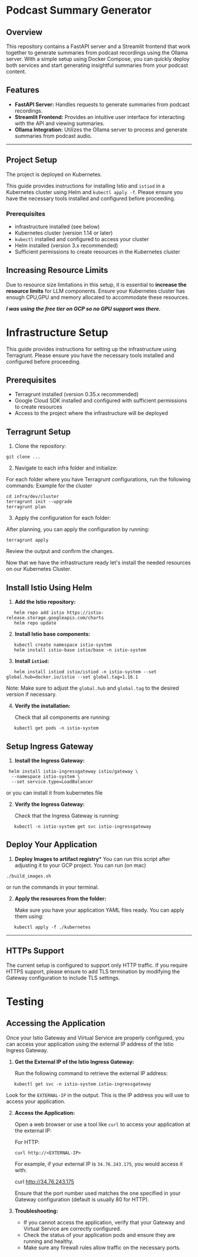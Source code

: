 # Podcast Summary Generator

## Overview

This repository contains a FastAPI server and a Streamlit frontend that work together to generate summaries from podcast recordings using the Ollama server. With a simple setup using Docker Compose, you can quickly deploy both services and start generating insightful summaries from your podcast content.

## Features

- **FastAPI Server:** Handles requests to generate summaries from podcast recordings.
- **Streamlit Frontend:** Provides an intuitive user interface for interacting with the API and viewing summaries.
- **Ollama Integration:** Utilizes the Ollama server to process and generate summaries from podcast audio.

----
## Project Setup
The project is deployed on Kubernetes.

This guide provides instructions for installing Istio and `istiod` in a Kubernetes cluster using Helm and `kubectl apply -f`. Please ensure you have the necessary tools installed and configured before proceeding.

### Prerequisites
- infrastructure installed (see below)
- Kubernetes cluster (version 1.14 or later)
- `kubectl` installed and configured to access your cluster
- Helm installed (version 3.x recommended)
- Sufficient permissions to create resources in the Kubernetes cluster

## Increasing Resource Limits

Due to resource size limitations in this setup, it is essential to **increase the resource limits** for LLM components. Ensure your Kubernetes cluster has enough CPU,GPU and memory allocated to accommodate these resources.

***I was using the free tier on GCP so no GPU support was there.***


# Infrastructure Setup

This guide provides instructions for setting up the infrastructure using Terragrunt. Please ensure you have the necessary tools installed and configured before proceeding.

## Prerequisites

- Terragrunt installed (version 0.35.x recommended)
- Google Cloud SDK installed and configured with sufficient permissions to create resources
- Access to the project where the infrastructure will be deployed

## Terragrunt Setup

1. Clone the repository:
```
git clone ...
```
2. Navigate to each infra folder and initialize:

For each folder where you have Terragrunt configurations, run the following commands:
Example for the cluster
```
cd infra/dev/cluster
terragrunt init --upgrade
terragrunt plan
```

3. Apply the configuration for each folder:

After planning, you can apply the configuration by running:
```
terragrunt apply
```
Review the output and confirm the changes.

Now that we have the infrastructure ready let's install the needed resources on our Kubernetes Cluster.

## Install Istio Using Helm

1. **Add the Istio repository:**
```
   helm repo add istio https://istio-release.storage.googleapis.com/charts
   helm repo update
```

2. **Install Istio base components:**
```
   kubectl create namespace istio-system
   helm install istio-base istio/base -n istio-system
```
3. **Install `istiod`:**
```
   helm install istiod istio/istiod -n istio-system --set global.hub=docker.io/istio --set global.tag=1.16.1
```
   Note: Make sure to adjust the `global.hub` and `global.tag` to the desired version if necessary.

4. **Verify the installation:**

   Check that all components are running:
```
   kubectl get pods -n istio-system
```
## Setup Ingress Gateway

1. **Install the Ingress Gateway:**
```
 helm install istio-ingressgateway istio/gateway \           
  --namespace istio-system \
  --set service.type=LoadBalancer
```
or you can install it from kubernetes file

2. **Verify the Ingress Gateway:**

   Check that the Ingress Gateway is running:
```
   kubectl -n istio-system get svc istio-ingressgateway
```
## Deploy Your Application
1. **Deploy Images to artifact registry***
You can run this script after adjusting it to your GCP project. You can run (on mac)
```
./build_images.sh
```
or run the commands in your terminal. 

2. **Apply the resources from the folder:**

   Make sure you have your application YAML files ready. You can apply them using:
```
   kubectl apply -f ./kubernetes
```

---

## HTTPs Support

The current setup is configured to support only HTTP traffic. If you require HTTPS support, please ensure to add TLS termination by modifying the Gateway configuration to include TLS settings.



# Testing 
## Accessing the Application

Once your Istio Gateway and Virtual Service are properly configured, you can access your application using the external IP address of the Istio Ingress Gateway.

1. **Get the External IP of the Istio Ingress Gateway:**

   Run the following command to retrieve the external IP address:
```
   kubectl get svc -n istio-system istio-ingressgateway
```
   Look for the `EXTERNAL-IP` in the output. This is the IP address you will use to access your application.

2. **Access the Application:**

   Open a web browser or use a tool like `curl` to access your application at the external IP:

   For HTTP:
   ```
   curl http://<EXTERNAL-IP>
    ```
   For example, if your external IP is `34.76.243.175`, you would access it with:

   curl http://34.76.243.175

   Ensure that the port number used matches the one specified in your Gateway configuration (default is usually 80 for HTTP).

3. **Troubleshooting:**

   - If you cannot access the application, verify that your Gateway and Virtual Service are correctly configured.
   - Check the status of your application pods and ensure they are running and healthy.
   - Make sure any firewall rules allow traffic on the necessary ports.
